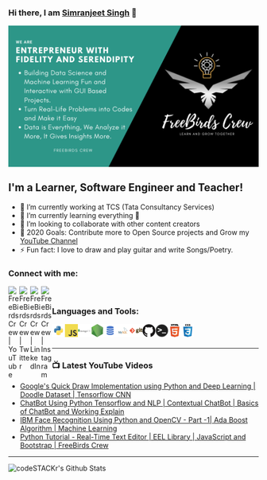 ### Hi there, I am [Simranjeet Singh](https://www.instagram.com/itsexceptional/) 👋

[<img align="center" alt="FreeBirds Crew | YouTube" src="https://github.com/FreeBirdsCrew/freebirdscrew/blob/master/FreeBirds%20Crew.png" />](https://www.youtube.com/channel/UC4RZP6hNT5gMlWCm0NDzUWg?view_as=subscriber?sub_confirmation=1)

## I'm a Learner, Software Engineer and Teacher!
- 🔭 I’m currently working at TCS (Tata Consultancy Services)
- 🌱 I’m currently learning everything 🤣
- 👯 I’m looking to collaborate with other content creators
- 🥅 2020 Goals: Contribute more to Open Source projects and Grow my [YouTube Channel](https://www.youtube.com/channel/UC4RZP6hNT5gMlWCm0NDzUWg?view_as=subscriber?sub_confirmation=1)
- ⚡ Fun fact: I love to draw and play guitar and write Songs/Poetry.

### Connect with me:

[<img align="left" alt="FreeBirds Crew | YouTube" width="22px" src="https://cdn.jsdelivr.net/npm/simple-icons@v3/icons/youtube.svg" />](https://www.youtube.com/channel/UC4RZP6hNT5gMlWCm0NDzUWg?view_as=subscriber?sub_confirmation=1)
[<img align="left" alt="FreeBirds Crew | Twitter" width="22px" src="https://cdn.jsdelivr.net/npm/simple-icons@v3/icons/twitter.svg" />](https://twitter.com/CrewFreebirds)
[<img align="left" alt="FreeBirds Crew | LinkedIn" width="22px" src="https://cdn.jsdelivr.net/npm/simple-icons@v3/icons/linkedin.svg" />](https://www.linkedin.com/in/simranjeet-singh-ab8071153/)
[<img align="left" alt="FreeBirds Crew | Instagram" width="22px" src="https://cdn.jsdelivr.net/npm/simple-icons@v3/icons/instagram.svg" />](https://www.instagram.com/itsexceptional/)

<br />

### Languages and Tools:
[<img align="left" alt="Python" width="26px" src="https://raw.githubusercontent.com/github/explore/80688e429a7d4ef2fca1e82350fe8e3517d3494d/topics/python/python.png"/>](https://bit.ly/2Pi452M)
[<img align="left" alt="JavaScript" width="26px" src="https://raw.githubusercontent.com/github/explore/80688e429a7d4ef2fca1e82350fe8e3517d3494d/topics/javascript/javascript.png" />](https://bit.ly/2Pi452M)
[<img align="left" alt="MongoDB" width="26px" src="https://raw.githubusercontent.com/github/explore/80688e429a7d4ef2fca1e82350fe8e3517d3494d/topics/mongodb/mongodb.png" />](https://bit.ly/2Pi452M)
[<img align="left" alt="Node.js" width="26px" src="https://raw.githubusercontent.com/github/explore/80688e429a7d4ef2fca1e82350fe8e3517d3494d/topics/nodejs/nodejs.png" />](https://bit.ly/2Pi452M)
[<img align="left" alt="SQL" width="26px" src="https://raw.githubusercontent.com/github/explore/80688e429a7d4ef2fca1e82350fe8e3517d3494d/topics/sql/sql.png" />](https://bit.ly/2Pi452M)
[<img align="left" alt="MySQL" width="26px" src="https://raw.githubusercontent.com/github/explore/80688e429a7d4ef2fca1e82350fe8e3517d3494d/topics/mysql/mysql.png" />](https://bit.ly/2Pi452M)
[<img align="left" alt="Git" width="26px" src="https://raw.githubusercontent.com/github/explore/80688e429a7d4ef2fca1e82350fe8e3517d3494d/topics/git/git.png" />](https://bit.ly/2Pi452M)
[<img align="left" alt="GitHub" width="26px" src="https://raw.githubusercontent.com/github/explore/78df643247d429f6cc873026c0622819ad797942/topics/github/github.png" />](https://bit.ly/2Pi452M)
[<img align="left" alt="HTML5" width="26px" src="https://raw.githubusercontent.com/github/explore/80688e429a7d4ef2fca1e82350fe8e3517d3494d/topics/terminal/terminal.png" />](https://bit.ly/2Pi452M)
[<img align="left" alt="HTML5" width="26px" src="https://raw.githubusercontent.com/github/explore/80688e429a7d4ef2fca1e82350fe8e3517d3494d/topics/html/html.png" />](https://bit.ly/2Pi452M)
[<img align="left" alt="CSS3" width="26px" src="https://raw.githubusercontent.com/github/explore/80688e429a7d4ef2fca1e82350fe8e3517d3494d/topics/css/css.png" />](https://bit.ly/2Pi452M)

<br />
<br />

---

### 📺 Latest YouTube Videos
<!-- YOUTUBE:START -->
- [Google's Quick Draw Implementation using Python and Deep Learning | Doodle Dataset | Tensorflow CNN](https://bit.ly/338uGrd)
- [ChatBot Using Python Tensorflow and NLP | Contextual ChatBot | Basics of ChatBot and Working Explain](https://bit.ly/3fmTkXr)
- [IBM Face Recognition Using Python and OpenCV - Part -1| Ada Boost Algorithm | Machine Learning](https://bit.ly/2BORGQC)
- [Python Tutorial - Real-Time Text Editor | EEL Library | JavaScript and Bootstrap | FreeBirds Crew](https://www.youtube.com/watch?v=FfU8pB0E6Cc)
<!-- YOUTUBE:END -->

---


<img align="left" alt="codeSTACKr's Github Stats" src="https://github-readme-stats.vercel.app/api?username=freebirdscrew&show_icons=true&hide_border=true" />

[youtube]: https://bit.ly/3hOgKqf
[instagram]: https://www.instagram.com/itsexceptional/
[linkedin]: https://bit.ly/3k4NL3i
[twitter]: https://twitter.com/CrewFreebirds
